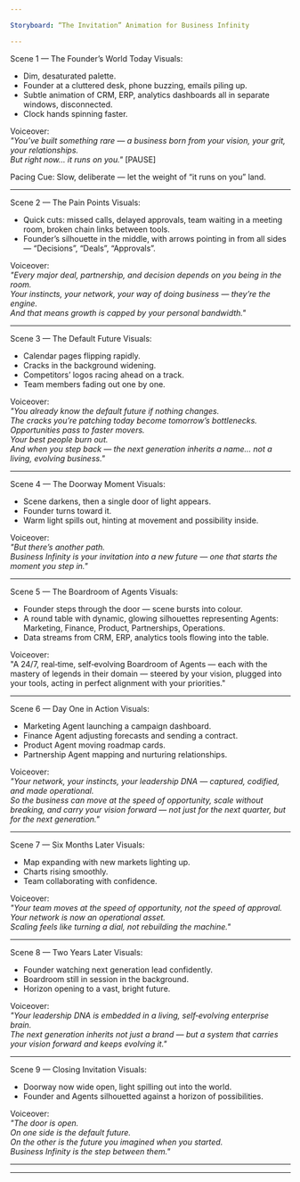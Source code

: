 ```yaml
---

Storyboard: “The Invitation” Animation for Business Infinity

---
```


Scene 1 — The Founder’s World Today
Visuals:  
- Dim, desaturated palette.  
- Founder at a cluttered desk, phone buzzing, emails piling up.  
- Subtle animation of CRM, ERP, analytics dashboards all in separate windows, disconnected.  
- Clock hands spinning faster.  

Voiceover:  
*"You’ve built something rare — a business born from your vision, your grit, your relationships.  
But right now… it runs on you."* [PAUSE]  

Pacing Cue: Slow, deliberate — let the weight of “it runs on you” land.  

---

Scene 2 — The Pain Points
Visuals:  
- Quick cuts: missed calls, delayed approvals, team waiting in a meeting room, broken chain links between tools.  
- Founder’s silhouette in the middle, with arrows pointing in from all sides — “Decisions”, “Deals”, “Approvals”.  

Voiceover:  
*"Every major deal, partnership, and decision depends on you being in the room.  
Your instincts, your network, your way of doing business — they’re the engine.  
And that means growth is capped by your personal bandwidth."*  

---

Scene 3 — The Default Future
Visuals:  
- Calendar pages flipping rapidly.  
- Cracks in the background widening.  
- Competitors’ logos racing ahead on a track.  
- Team members fading out one by one.  

Voiceover:  
*"You already know the default future if nothing changes.  
The cracks you’re patching today become tomorrow’s bottlenecks.  
Opportunities pass to faster movers.  
Your best people burn out.  
And when you step back — the next generation inherits a name… not a living, evolving business."*  

---

Scene 4 — The Doorway Moment
Visuals:  
- Scene darkens, then a single door of light appears.  
- Founder turns toward it.  
- Warm light spills out, hinting at movement and possibility inside.  

Voiceover:  
*"But there’s another path.  
Business Infinity is your invitation into a new future — one that starts the moment you step in."*  

---

Scene 5 — The Boardroom of Agents
Visuals:  
- Founder steps through the door — scene bursts into colour.  
- A round table with dynamic, glowing silhouettes representing Agents: Marketing, Finance, Product, Partnerships, Operations.  
- Data streams from CRM, ERP, analytics tools flowing into the table.  

Voiceover:  
"A 24/7, real‑time, self‑evolving Boardroom of Agents — each with the mastery of legends in their domain — steered by your vision, plugged into your tools, acting in perfect alignment with your priorities."  

---

Scene 6 — Day One in Action
Visuals:  
- Marketing Agent launching a campaign dashboard.  
- Finance Agent adjusting forecasts and sending a contract.  
- Product Agent moving roadmap cards.  
- Partnership Agent mapping and nurturing relationships.  

Voiceover:  
*"Your network, your instincts, your leadership DNA — captured, codified, and made operational.  
So the business can move at the speed of opportunity, scale without breaking, and carry your vision forward — not just for the next quarter, but for the next generation."*  

---

Scene 7 — Six Months Later
Visuals:  
- Map expanding with new markets lighting up.  
- Charts rising smoothly.  
- Team collaborating with confidence.  

Voiceover:  
*"Your team moves at the speed of opportunity, not the speed of approval.  
Your network is now an operational asset.  
Scaling feels like turning a dial, not rebuilding the machine."*  

---

Scene 8 — Two Years Later
Visuals:  
- Founder watching next generation lead confidently.  
- Boardroom still in session in the background.  
- Horizon opening to a vast, bright future.  

Voiceover:  
*"Your leadership DNA is embedded in a living, self‑evolving enterprise brain.  
The next generation inherits not just a brand — but a system that carries your vision forward and keeps evolving it."*  

---

Scene 9 — Closing Invitation
Visuals:  
- Doorway now wide open, light spilling out into the world.  
- Founder and Agents silhouetted against a horizon of possibilities.  

Voiceover:  
*"The door is open.  
On one side is the default future.  
On the other is the future you imagined when you started.  
Business Infinity is the step between them."*  

---

 

---
